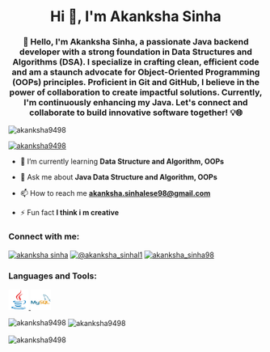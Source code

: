 <h1 align="center">Hi 👋, I'm Akanksha Sinha</h1>
<h3 align="center">👋 Hello, I'm Akanksha Sinha, a passionate Java backend developer with a strong foundation in Data Structures and Algorithms (DSA). I specialize in crafting clean, efficient code and am a staunch advocate for Object-Oriented Programming (OOPs) principles. Proficient in Git and GitHub, I believe in the power of collaboration to create impactful solutions. Currently, I'm continuously enhancing my Java. Let's connect and collaborate to build innovative software together! 💡🌐</h3>

<p align="left"> <img src="https://komarev.com/ghpvc/?username=akanksha9498&label=Profile%20views&color=0e75b6&style=flat" alt="akanksha9498" /> </p>

<p align="left"> <a href="https://github.com/ryo-ma/github-profile-trophy"><img src="https://github-profile-trophy.vercel.app/?username=akanksha9498" alt="akanksha9498" /></a> </p>

- 🌱 I’m currently learning **Data Structure and Algorithm, OOPs**

- 💬 Ask me about **Java Data Structure and Algorithm, OOPs**

- 📫 How to reach me **akanksha.sinhalese98@gmail.com**

- ⚡ Fun fact **I think i m creative**

<h3 align="left">Connect with me:</h3>
<p align="left">
<a href="https://linkedin.com/in/akanksha sinha" target="blank"><img align="center" src="https://raw.githubusercontent.com/rahuldkjain/github-profile-readme-generator/master/src/images/icons/Social/linked-in-alt.svg" alt="akanksha sinha" height="30" width="40" /></a>
<a href="https://www.hackerrank.com/@akanksha_sinhal1" target="blank"><img align="center" src="https://raw.githubusercontent.com/rahuldkjain/github-profile-readme-generator/master/src/images/icons/Social/hackerrank.svg" alt="@akanksha_sinhal1" height="30" width="40" /></a>
<a href="https://www.leetcode.com/akanksha_sinha98" target="blank"><img align="center" src="https://raw.githubusercontent.com/rahuldkjain/github-profile-readme-generator/master/src/images/icons/Social/leet-code.svg" alt="akanksha_sinha98" height="30" width="40" /></a>
</p>

<h3 align="left">Languages and Tools:</h3>
<p align="left"> <a href="https://www.java.com" target="_blank" rel="noreferrer"> <img src="https://raw.githubusercontent.com/devicons/devicon/master/icons/java/java-original.svg" alt="java" width="40" height="40"/> </a> <a href="https://www.mysql.com/" target="_blank" rel="noreferrer"> <img src="https://raw.githubusercontent.com/devicons/devicon/master/icons/mysql/mysql-original-wordmark.svg" alt="mysql" width="40" height="40"/> </a> </p>

<p><img align="left" src="https://github-readme-stats.vercel.app/api/top-langs?username=akanksha9498&show_icons=true&locale=en&layout=compact" alt="akanksha9498" /></p>

<p>&nbsp;<img align="center" src="https://github-readme-stats.vercel.app/api?username=akanksha9498&show_icons=true&locale=en" alt="akanksha9498" /></p>

<p><img align="center" src="https://github-readme-streak-stats.herokuapp.com/?user=akanksha9498&" alt="akanksha9498" /></p>

